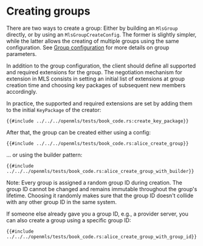 # Creating groups

There are two ways to create a group: Either by building an `MlsGroup` directly, or by using an `MlsGroupCreateConfig`. The former is slightly simpler, while the latter allows the creating of multiple groups using the same configuration. See [Group configuration](./group_config.md) for more details on group parameters.

In addition to the group configuration, the client should define all supported and required extensions for the group. The negotiation mechanism for extension in MLS consists in setting an initial list of extensions at group creation time and choosing key packages of subsequent new members accordingly.

In practice, the supported and required extensions are set by adding them to the initial `KeyPackage` of the creator:

```rust,no_run,noplayground
{{#include ../../../openmls/tests/book_code.rs:create_key_package}}
```

After that, the group can be created either using a config:

```rust,no_run,noplayground
{{#include ../../../openmls/tests/book_code.rs:alice_create_group}}
```

... or using the builder pattern:

```rust,no_run,noplayground
{{#include ../../../openmls/tests/book_code.rs:alice_create_group_with_builder}}
```

Note: Every group is assigned a random group ID during creation. The group ID cannot be changed and remains immutable throughout the group's lifetime. Choosing it randomly makes sure that the group ID doesn't collide with any other group ID in the same system.

If someone else already gave you a group ID, e.g., a provider server, you can also create a group using a specific group ID:

```rust,no_run,noplayground
{{#include ../../../openmls/tests/book_code.rs:alice_create_group_with_group_id}}
```

